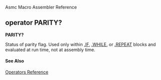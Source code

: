 Asmc Macro Assembler Reference

## operator PARITY?

**PARITY?**


Status of parity flag. Used only within [.IF](../directive/dot_if.md), [.WHILE](../directive/dot_while.md), or [.REPEAT](../directive/dot_repeat.md) blocks and evaluated at run time, not at assembly time.

#### See Also

[Operators Reference](readme.md)